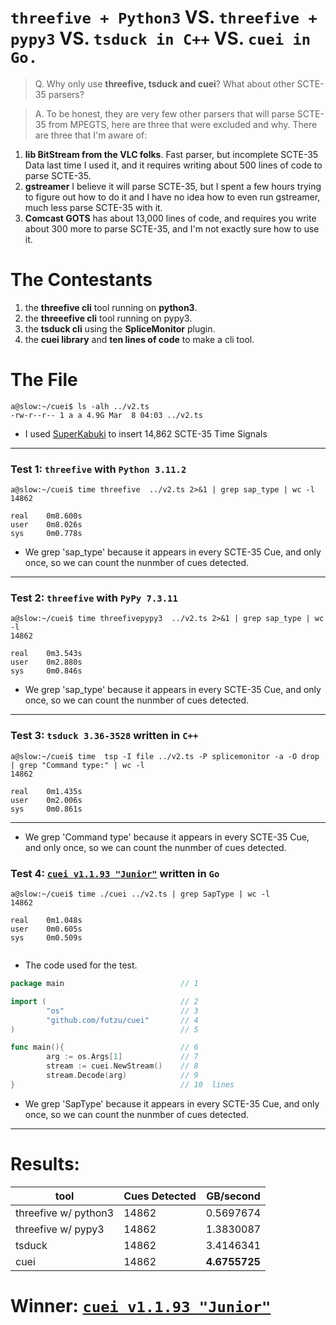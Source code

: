 #  `threefive + Python3` VS. `threefive + pypy3` VS. `tsduck in C++` VS. `cuei in Go.` 

> Q. Why only use __threefive, tsduck and cuei__? What about other SCTE-35 parsers? 

> A. To be honest, they are very few other parsers that will parse SCTE-35 from MPEGTS, here are three that were excluded and why.
> There are three that I'm aware of:
1. __lib BitStream from the VLC folks__. Fast parser, but incomplete SCTE-35 Data last time I used it, and it requires writing about 500 lines of code to parse SCTE-35.
2. __gstreamer__ I believe it will parse SCTE-35, but I spent a few hours trying to figure out how to do it and I have no idea how to even run gstreamer, much less parse SCTE-35 with it.
3. __Comcast GOTS__ has about 13,000 lines of code, and requires you write about 300 more to parse SCTE-35, and I'm not exactly sure how to use it.

# The Contestants

1. the __threefive cli__ tool running on __python3__.
2. the __threeefive cli__ tool running on pypy3.
3. the __tsduck cli__ using the __SpliceMonitor__ plugin.
4. the __cuei library__ and __ten lines of code__ to make a cli tool.


# The File
```rebol
a@slow:~/cuei$ ls -alh ../v2.ts
-rw-r--r-- 1 a a 4.9G Mar  8 04:03 ../v2.ts
```
* I used [SuperKabuki](https://github.com/futzu/superkabuki) to insert 14,862 SCTE-35 Time Signals
---  
### Test 1: `threefive` with `Python 3.11.2`

```smalltalk
a@slow:~/cuei$ time threefive  ../v2.ts 2>&1 | grep sap_type | wc -l
14862

real    0m8.600s
user    0m8.026s
sys     0m0.778s

```

* We grep 'sap_type' because it appears in every SCTE-35 Cue, and only once, so we can count the nunmber of cues detected.

---

### Test 2: `threefive` with `PyPy 7.3.11`

``` smalltalk
a@slow:~/cuei$ time threefivepypy3  ../v2.ts 2>&1 | grep sap_type | wc -l
14862

real    0m3.543s
user    0m2.880s
sys     0m0.846s
```
* We grep 'sap_type' because it appears in every SCTE-35 Cue, and only once, so we can count the nunmber of cues detected. 


---
### Test 3: `tsduck 3.36-3528` written in `C++`

```smalltalk
a@slow:~/cuei$ time  tsp -I file ../v2.ts -P splicemonitor -a -O drop | grep "Command type:" | wc -l
14862

real    0m1.435s
user    0m2.006s
sys     0m0.861s
```
---
* We grep 'Command type' because it appears in every SCTE-35 Cue, and only once, so we can count the nunmber of cues detected. 


### Test 4: [`cuei v1.1.93 "Junior"`](https://github.com/futzu/cuei) written in `Go`

```smalltalk
a@slow:~/cuei$ time ./cuei ../v2.ts | grep SapType | wc -l
14862

real    0m1.048s
user    0m0.605s
sys     0m0.509s


```
* The code used for the test.
```go
package main                          // 1

import (                              // 2
        "os"                          // 3    
        "github.com/futzu/cuei"       // 4
)                                     // 5

func main(){                          // 6
        arg := os.Args[1]             // 7
        stream := cuei.NewStream()    // 8
        stream.Decode(arg)            // 9
}                                     // 10  lines
```
* We grep 'SapType' because it appears in every SCTE-35 Cue, and only once, so we can count the nunmber of cues detected. 

---

# Results:

| tool                | Cues Detected| GB/second     |
|---------------------|--------------|---------------|
| threefive w/ python3| 14862        |    0.5697674  |
| threefive w/ pypy3  | 14862        |    1.3830087  |
| tsduck              | 14862        |    3.4146341  |
| cuei                | 14862        |  __4.6755725__|



# Winner:  [`cuei v1.1.93 "Junior"`](https://github.com/futzu/cuei)

